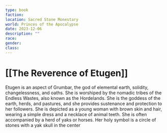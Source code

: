 ```yaml
---
type: book
faction: 
location: Sacred Stone Monestary
world: Princes of the Apocalypse
date: 2023-12-06
description: ""
race: 
gender: 
class:
---
```

# [[The Reverence of Etugen]]

Etugen is an aspect of Grumbar, the god of elemental earth, solidity, changelessness, and oaths. She is worshiped by the nomadic tribes of the Endless Wastes, also known as the Hordelands. She is the goddess of the earth, herds, and pastures, and she provides sustenance and protection to her followers. She is depicted as a young woman with brown skin and hair, wearing a simple dress and a necklace of animal teeth. She is often accompanied by a herd of yaks or horses. Her holy symbol is a circle of stones with a yak skull in the center